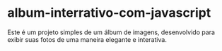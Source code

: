 # album-interrativo-com-javascript
Este é um projeto simples de um álbum de imagens, desenvolvido para exibir suas fotos de uma maneira elegante e interativa.
